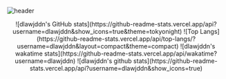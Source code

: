 ![header](https://capsule-render.vercel.app/api?type=transparent&color=auto&height=300&section=header&text=dlawjddn&fontSize=90)
<div align=center>
![dlawjddn's GitHub stats](https://github-readme-stats.vercel.app/api?username=dlawjddn&show_icons=true&theme=tokyonight)
  ![Top Langs](https://github-readme-stats.vercel.app/api/top-langs/?username=dlawjddn&layout=compact&theme=compact)
  ![dlawjddn's wakatime stats](https://github-readme-stats.vercel.app/api/wakatime?username=dlawjddn)
  ![dlawjddn's github stats](https://github-readme-stats.vercel.app/api?username=dlawjddn&show_icons=true)
</div>
